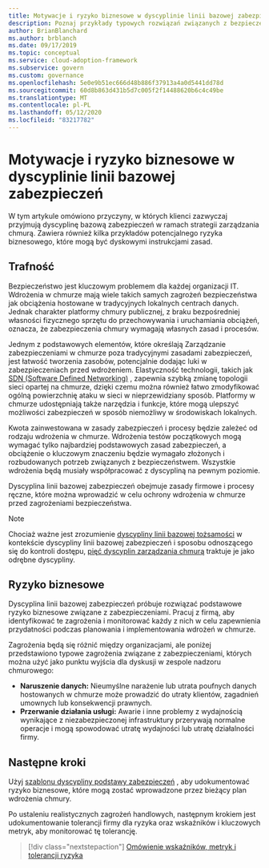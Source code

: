 ```yaml
---
title: Motywacje i ryzyko biznesowe w dyscyplinie linii bazowej zabezpieczeń
description: Poznaj przykłady typowych rozwiązań związanych z bezpieczeństwem w ramach strategii nadzoru chmurowego i zobacz, jak to zrobić.
author: BrianBlanchard
ms.author: brblanch
ms.date: 09/17/2019
ms.topic: conceptual
ms.service: cloud-adoption-framework
ms.subservice: govern
ms.custom: governance
ms.openlocfilehash: 5e0e9b51ec666d48b886f37913a4a0d5441dd78d
ms.sourcegitcommit: 60d8b863d431b5d7c005f2f14488620b6c4c49be
ms.translationtype: MT
ms.contentlocale: pl-PL
ms.lasthandoff: 05/12/2020
ms.locfileid: "83217782"
---
```

# <a name="motivations-and-business-risks-in-the-security-baseline-discipline"></a>Motywacje i ryzyko biznesowe w dyscyplinie linii bazowej zabezpieczeń

W tym artykule omówiono przyczyny, w których klienci zazwyczaj przyjmują dyscyplinę bazową zabezpieczeń w ramach strategii zarządzania chmurą. Zawiera również kilka przykładów potencjalnego ryzyka biznesowego, które mogą być dyskowymi instrukcjami zasad.

<!-- markdownlint-disable MD026 -->

## <a name="relevance"></a>Trafność

Bezpieczeństwo jest kluczowym problemem dla każdej organizacji IT. Wdrożenia w chmurze mają wiele takich samych zagrożeń bezpieczeństwa jak obciążenia hostowane w tradycyjnych lokalnych centrach danych. Jednak charakter platformy chmury publicznej, z braku bezpośredniej własności fizycznego sprzętu do przechowywania i uruchamiania obciążeń, oznacza, że zabezpieczenia chmury wymagają własnych zasad i procesów.

Jednym z podstawowych elementów, które określają Zarządzanie zabezpieczeniami w chmurze poza tradycyjnymi zasadami zabezpieczeń, jest łatwość tworzenia zasobów, potencjalnie dodając luki w zabezpieczeniach przed wdrożeniem. Elastyczność technologii, takich jak [SDN (Software Defined Networking)](../../decision-guides/software-defined-network/index.md) , zapewnia szybką zmianę topologii sieci opartej na chmurze, dzięki czemu można również łatwo zmodyfikować ogólną powierzchnię ataku w sieci w nieprzewidziany sposób. Platformy w chmurze udostępniają także narzędzia i funkcje, które mogą ulepszyć możliwości zabezpieczeń w sposób niemożliwy w środowiskach lokalnych.

Kwota zainwestowana w zasady zabezpieczeń i procesy będzie zależeć od rodzaju wdrożenia w chmurze. Wdrożenia testów początkowych mogą wymagać tylko najbardziej podstawowych zasad zabezpieczeń, a obciążenie o kluczowym znaczeniu będzie wymagało złożonych i rozbudowanych potrzeb związanych z bezpieczeństwem. Wszystkie wdrożenia będą musiały współpracować z dyscypliną na pewnym poziomie.

Dyscyplina linii bazowej zabezpieczeń obejmuje zasady firmowe i procesy ręczne, które można wprowadzić w celu ochrony wdrożenia w chmurze przed zagrożeniami bezpieczeństwa.

> [!NOTE]
>Chociaż ważne jest zrozumienie [dyscypliny linii bazowej tożsamości](../identity-baseline/index.md) w kontekście dyscypliny linii bazowej zabezpieczeń i sposobu odnoszącego się do kontroli dostępu, [pięć dyscyplin zarządzania chmurą](../index.md) traktuje je jako odrębne dyscypliny.

## <a name="business-risk"></a>Ryzyko biznesowe

Dyscyplina linii bazowej zabezpieczeń próbuje rozwiązać podstawowe ryzyko biznesowe związane z zabezpieczeniami. Pracuj z firmą, aby identyfikować te zagrożenia i monitorować każdy z nich w celu zapewnienia przydatności podczas planowania i implementowania wdrożeń w chmurze.

Zagrożenia będą się różnić między organizacjami, ale poniżej przedstawiono typowe zagrożenia związane z zabezpieczeniami, których można użyć jako punktu wyjścia dla dyskusji w zespole nadzoru chmurowego:

- **Naruszenie danych:** Nieumyślne narażenie lub utrata poufnych danych hostowanych w chmurze może prowadzić do utraty klientów, zagadnień umownych lub konsekwencji prawnych.
- **Przerwanie działania usługi:** Awarie i inne problemy z wydajnością wynikające z niezabezpieczonej infrastruktury przerywają normalne operacje i mogą spowodować utratę wydajności lub utratę działalności firmy.

## <a name="next-steps"></a>Następne kroki

Użyj [szablonu dyscypliny podstawy zabezpieczeń](./template.md) , aby udokumentować ryzyko biznesowe, które mogą zostać wprowadzone przez bieżący plan wdrożenia chmury.

Po ustaleniu realistycznych zagrożeń handlowych, następnym krokiem jest udokumentowanie tolerancji firmy dla ryzyka oraz wskaźników i kluczowych metryk, aby monitorować tę tolerancję.

> [!div class="nextstepaction"]
> [Omówienie wskaźników, metryk i tolerancji ryzyka](./metrics-tolerance.md)
